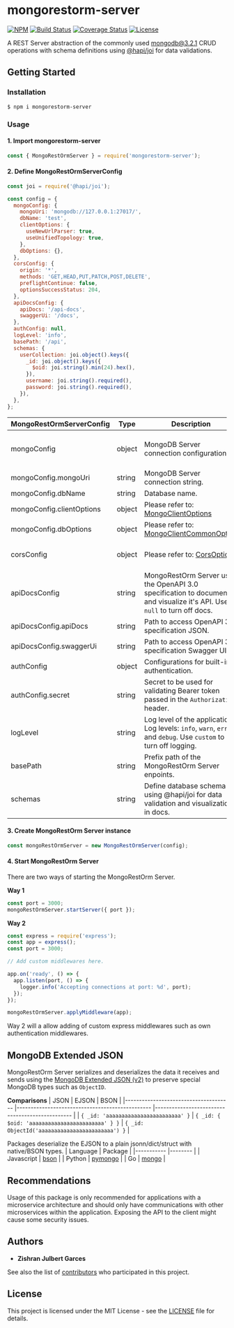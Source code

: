 # mongorestorm-server
[![NPM](https://img.shields.io/npm/v/mongorestorm-server)](https://www.npmjs.com/package/mongorestorm-server) [![Build Status](https://travis-ci.org/zishone/mongorestorm-server.svg?branch=master)](https://travis-ci.org/zishone/mongorestorm-server) [![Coverage Status](https://coveralls.io/repos/github/zishone/mongorestorm-server/badge.svg?branch=master)](https://coveralls.io/github/zishone/mongorestorm-server?branch=master) [![License](https://img.shields.io/npm/l/mongorestorm-server)](https://github.com/zishone/mongorestorm-server/blob/master/LICENSE)

A REST Server abstraction of the commonly used [mongodb@3.2.1](https://www.npmjs.com/package/mongodb) CRUD operations with schema definitions using [@hapi/joi](https://www.npmjs.com/package/@hapi/joi) for data validations.

## Getting Started
### Installation
```shell
$ npm i mongorestorm-server
```

### Usage
#### 1. Import mongorestorm-server
```javascript
const { MongoRestOrmServer } = require('mongorestorm-server');
```
#### 2. Define MongoRestOrmServerConfig
```javascript
const joi = require('@hapi/joi');

const config = {
  mongoConfig: {
    mongoUri: 'mongodb://127.0.0.1:27017/',
    dbName: 'test',
    clientOptions: {
      useNewUrlParser: true,
      useUnifiedTopology: true,
    },
    dbOptions: {},
  },
  corsConfig: {
    origin: '*',
    methods: 'GET,HEAD,PUT,PATCH,POST,DELETE',
    preflightContinue: false,
    optionsSuccessStatus: 204,
  },
  apiDocsConfig: {
    apiDocs: '/api-docs',
    swaggerUi: '/docs',
  },
  authConfig: null,
  logLevel: 'info',
  basePath: '/api',
  schemas: {
    userCollection: joi.object().keys({
      _id: joi.object().keys({
        $oid: joi.string().min(24).hex(),
      }),
      username: joi.string().required(),
      password: joi.string().required(),
    }),
  },
};
```
| MongoRestOrmServerConfig      | Type   | Description | Default                    |
|------------------------------ |------- |------------ |--------------------------- |
| mongoConfig                   | object | MongoDB Server connection configurations.            | `{ mongoUri: 'mongodb://127.0.0.1:27017/', dbName: 'test', clientOptions: { useNewUrlParser: true, useUnifiedTopology: true } }` |
| mongoConfig.mongoUri          | string | MongoDB Server connection string.            | `'mongodb://127.0.0.1:27017/'` |
| mongoConfig.dbName            | string | Database name.            | `'test'`                       |
| mongoConfig.clientOptions     | object | Please refer to: [MongoClientOptions](http://mongodb.github.io/node-mongodb-native/3.2/api/MongoClient.html#.connect) | `{ useNewUrlParser: true, useUnifiedTopology: true }`	                     |
| mongoConfig.dbOptions         | object | Please refer to: [MongoClientCommonOption](http://mongodb.github.io/node-mongodb-native/3.2/api/MongoClient.html#db)  | `{}` 	                     |
| corsConfig                    | object | Please refer to: [CorsOptions](https://www.npmjs.com/package/cors#configuration-options)                              | `{ origin: '*', methods: 'GET,HEAD,PUT,PATCH,POST,DELETE', preflightContinue: false, optionsSuccessStatus: 204 }` 	                     |
| apiDocsConfig                 | string | MongoRestOrm Server uses the OpenAPI 3.0 specification to document and visualize it's API. Use `null` to turn off docs.            | `{ apiDocs: '/api-docs', swaggerUi: '/docs' }`                 |
| apiDocsConfig.apiDocs         | string | Path to access OpenAPI 3.0 specification JSON.            | `'/api-docs'`                  |
| apiDocsConfig.swaggerUi       | string | Path to access OpenAPI 3.0 specification Swagger UI.            | `'/docs'`                     |
| authConfig                    | object | Configurations for built-in authentication.            | `null`                       |
| authConfig.secret             | string | Secret to be used for validating Bearer token passed in the `Authorization` header.            | `'secret'`                     |
| logLevel                      | string | Log level of the application. Log levels: `info`, `warn`, `error`, and `debug`. Use `custom` to turn off logging.            | `'info'`                       |
| basePath                      | string | Prefix path of the MongoRestOrm Server enpoints.            | `''`                         |
| schemas                       | string | Define database schema using @hapi/joi for data validation and visualization in docs.            | `{}`                       |

#### 3. Create MongoRestOrm Server instance
```javascript
const mongoRestOrmServer = new MongoRestOrmServer(config);
```

#### 4. Start MongoRestOrm Server
There are two ways of starting the MongoRestOrm Server.

**Way 1**
```javascript
const port = 3000;
mongoRestOrmServer.startServer({ port });
```
**Way 2**
```javascript
const express = require('express');
const app = express();
const port = 3000;

// Add custom middlewares here.

app.on('ready', () => {
  app.listen(port, () => {
    logger.info('Accepting connections at port: %d', port);
  });
});

mongoRestOrmServer.applyMiddleware(app);
```
Way 2 will a allow adding of custom express middlewares such as own authentication middlewares.

## MongoDB Extended JSON
MongoRestOrm Server serializes and deserializes the data it receives and sends using the [MongoDB Extended JSON (v2)](https://docs.mongodb.com/manual/reference/mongodb-extended-json/) to preserve special MongoDB types such as `ObjectID`.

**Comparisons**
| JSON                                  | EJSON                                           | BSON                                            |
|-------------------------------------- |------------------------------------------------ |------------------------------------------------ |
| `{ _id: 'aaaaaaaaaaaaaaaaaaaaaaaa' }` | `{ _id: { $oid: 'aaaaaaaaaaaaaaaaaaaaaaaa' } }` | `{ _id: ObjectId('aaaaaaaaaaaaaaaaaaaaaaaa') }` |

Packages deserialize the EJSON to a plain jsonn/dict/struct with native/BSON types.
| Language   | Package |
|----------- |-------- |
| Javascript | [bson](https://www.npmjs.com/package/bson) |
| Python     | [pymongo](https://pypi.org/project/pymongo/) |
| Go         | [mongo](https://go.mongodb.org/mongo-driver/mongo/) |

## Recommendations
Usage of this package is only recommended for applications with a microservice architecture and should only have communications with other microservices within the application. Exposing the API to the client might cause some security issues.

## Authors
* **Zishran Julbert Garces**

See also the list of [contributors](https://github.com/zishone/mongorestorm-server/contributors) who participated in this project.

## License
This project is licensed under the MIT License - see the [LICENSE](https://github.com/zishone/mongorestorm-server/blob/master/LICENSE) file for details.